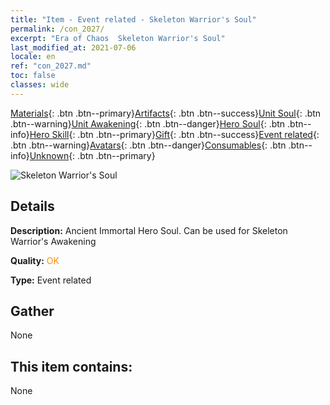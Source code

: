 ```yaml
---
title: "Item - Event related - Skeleton Warrior's Soul"
permalink: /con_2027/
excerpt: "Era of Chaos  Skeleton Warrior's Soul"
last_modified_at: 2021-07-06
locale: en
ref: "con_2027.md"
toc: false
classes: wide
---
```

 [Materials](/Items/){: .btn .btn--primary}[Artifacts](/Items/Artifacts/){: .btn .btn--success}[Unit Soul](/Items/UnitSoul/){: .btn .btn--warning}[Unit Awakening](/Items/UnitAwakening/){: .btn .btn--danger}[Hero Soul](/Items/HeroSoul/){: .btn .btn--info}[Hero Skill](/Items/HeroSkill/){: .btn .btn--primary}[Gift](/Items/Gift/){: .btn .btn--success}[Event related](/Items/Events/){: .btn .btn--warning}[Avatars](/Items/Avatars/){: .btn .btn--danger}[Consumables](/Items/Consumables/){: .btn .btn--info}[Unknown](/Items/Unknown/){: .btn .btn--primary}

 ![Skeleton Warrior's Soul](/images/t/juexing_301.png)

## Details
 **Description:** Ancient Immortal Hero Soul. Can be used for Skeleton Warrior's Awakening

 **Quality:** <span style="color: #FF8C00">OK</span>

 **Type:** Event related

## Gather

  None

## This item contains:

  None


